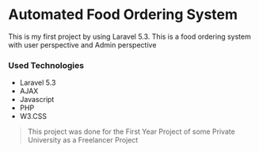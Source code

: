 # Automated Food Ordering System

This is my first project by using Laravel 5.3. This is a food ordering system with user perspective and Admin perspective
### Used Technologies 

+ Laravel 5.3
+ AJAX
+ Javascript
+ PHP
+ W3.CSS

> This project was done for the First Year Project of some Private University as a Freelancer Project

